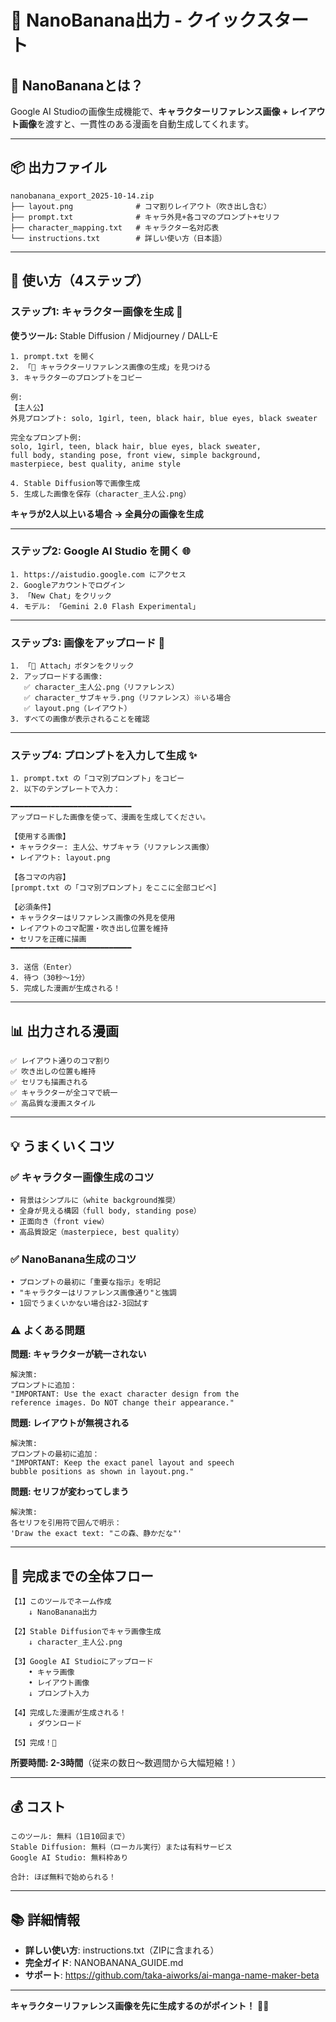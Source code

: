 # 🍌 NanoBanana出力 - クイックスタート

## 🎯 NanoBananaとは？

Google AI Studioの画像生成機能で、**キャラクターリファレンス画像 + レイアウト画像**を渡すと、一貫性のある漫画を自動生成してくれます。

---

## 📦 出力ファイル

```
nanobanana_export_2025-10-14.zip
├── layout.png              # コマ割りレイアウト（吹き出し含む）
├── prompt.txt              # キャラ外見+各コマのプロンプト+セリフ
├── character_mapping.txt   # キャラクター名対応表
└── instructions.txt        # 詳しい使い方（日本語）
```

---

## 🚀 使い方（4ステップ）

### ステップ1: キャラクター画像を生成 🎨

**使うツール:** Stable Diffusion / Midjourney / DALL-E

```
1. prompt.txt を開く
2. 「📸 キャラクターリファレンス画像の生成」を見つける
3. キャラクターのプロンプトをコピー

例:
【主人公】
外見プロンプト: solo, 1girl, teen, black hair, blue eyes, black sweater

完全なプロンプト例:
solo, 1girl, teen, black hair, blue eyes, black sweater, 
full body, standing pose, front view, simple background, 
masterpiece, best quality, anime style

4. Stable Diffusion等で画像生成
5. 生成した画像を保存（character_主人公.png）
```

**キャラが2人以上いる場合 → 全員分の画像を生成**

---

### ステップ2: Google AI Studio を開く 🌐

```
1. https://aistudio.google.com にアクセス
2. Googleアカウントでログイン
3. 「New Chat」をクリック
4. モデル: 「Gemini 2.0 Flash Experimental」
```

---

### ステップ3: 画像をアップロード 📎

```
1. 「📎 Attach」ボタンをクリック
2. アップロードする画像:
   ✅ character_主人公.png（リファレンス）
   ✅ character_サブキャラ.png（リファレンス）※いる場合
   ✅ layout.png（レイアウト）
3. すべての画像が表示されることを確認
```

---

### ステップ4: プロンプトを入力して生成 ✨

```
1. prompt.txt の「コマ別プロンプト」をコピー
2. 以下のテンプレートで入力：

━━━━━━━━━━━━━━━━━━━━━━━━━━━
アップロードした画像を使って、漫画を生成してください。

【使用する画像】
• キャラクター: 主人公、サブキャラ（リファレンス画像）
• レイアウト: layout.png

【各コマの内容】
[prompt.txt の「コマ別プロンプト」をここに全部コピペ]

【必須条件】
• キャラクターはリファレンス画像の外見を使用
• レイアウトのコマ配置・吹き出し位置を維持
• セリフを正確に描画
━━━━━━━━━━━━━━━━━━━━━━━━━━━

3. 送信（Enter）
4. 待つ（30秒〜1分）
5. 完成した漫画が生成される！
```

---

## 📊 出力される漫画

```
✅ レイアウト通りのコマ割り
✅ 吹き出しの位置も維持
✅ セリフも描画される
✅ キャラクターが全コマで統一
✅ 高品質な漫画スタイル
```

---

## 💡 うまくいくコツ

### ✅ キャラクター画像生成のコツ
```
• 背景はシンプルに（white background推奨）
• 全身が見える構図（full body, standing pose）
• 正面向き（front view）
• 高品質設定（masterpiece, best quality）
```

### ✅ NanoBanana生成のコツ
```
• プロンプトの最初に「重要な指示」を明記
• "キャラクターはリファレンス画像通り"と強調
• 1回でうまくいかない場合は2-3回試す
```

### ⚠️ よくある問題

**問題: キャラクターが統一されない**
```
解決策:
プロンプトに追加：
"IMPORTANT: Use the exact character design from the 
reference images. Do NOT change their appearance."
```

**問題: レイアウトが無視される**
```
解決策:
プロンプトの最初に追加：
"IMPORTANT: Keep the exact panel layout and speech 
bubble positions as shown in layout.png."
```

**問題: セリフが変わってしまう**
```
解決策:
各セリフを引用符で囲んで明示：
'Draw the exact text: "この森、静かだな"'
```

---

## 🎯 完成までの全体フロー

```
【1】このツールでネーム作成
    ↓ NanoBanana出力
    
【2】Stable Diffusionでキャラ画像生成
    ↓ character_主人公.png
    
【3】Google AI Studioにアップロード
    • キャラ画像
    • レイアウト画像
    ↓ プロンプト入力
    
【4】完成した漫画が生成される！
    ↓ ダウンロード
    
【5】完成！🎉
```

**所要時間: 2-3時間**（従来の数日〜数週間から大幅短縮！）

---

## 💰 コスト

```
このツール: 無料（1日10回まで）
Stable Diffusion: 無料（ローカル実行）または有料サービス
Google AI Studio: 無料枠あり

合計: ほぼ無料で始められる！
```

---

## 📚 詳細情報

- **詳しい使い方**: instructions.txt（ZIPに含まれる）
- **完全ガイド**: NANOBANANA_GUIDE.md
- **サポート**: https://github.com/taka-aiworks/ai-manga-name-maker-beta

---

**キャラクターリファレンス画像を先に生成するのがポイント！** 🎨✨

